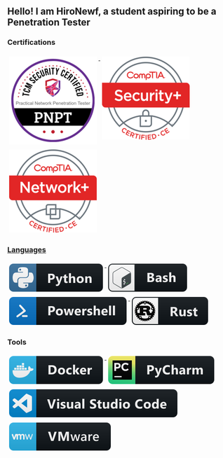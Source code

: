 ## Hello! I am HiroNewf, a student aspiring to be a Penetration Tester 
### Certifications
<p align="left">
<a href="#">
  <img src="/Images/Certifications/PNPT.png" alt="PNPT" style="vertical-align:top; margin:6px 4px">
  <img src="/Images/Certifications/Sec%2B.png" alt="Security+" style="vertical-align:top; margin:6px 4px">
  <img src="/Images/Certifications/Net%2B.png" alt="Network+" style="vertical-align:top; margin:6px 4px">
</p>

### Languages 
<p align="left">
<a href="#">
  <img src="/Images/Programming and Scripting/python.svg" alt="Python" style="vertical-align:top; margin:6px 4px">
  <img src="/Images/Programming and Scripting/bash.svg" alt="Bash" style="vertical-align:top; margin:6px 4px">
  <img src="/Images/Programming and Scripting/powershell.svg" alt="Powershell" style="vertical-align:top; margin:6px 4px">
  <img src="/Images/Programming and Scripting/rust.svg" alt="Rust" style="vertical-align:top; margin:6px 4px">
</a> 
</p>

### Tools 
<p align="left">
<a href="#">
  <img src="/Images/Tools/docker.svg" alt="Docker" style="vertical-align:top; margin:6px 4px">
  <img src="/Images/Tools/jetbrains_pycharm.svg" alt="PyCharm" style="vertical-align:top; margin:6px 4px">
  <img src="/Images/Tools/visualstudio_code.svg" alt="VSCode" style="vertical-align:top; margin:6px 4px">
  <img src="/Images/Tools/vmware.svg" alt="VMWare" style="vertical-align:top; margin:6px 4px">
</a>  
</p>

